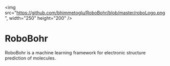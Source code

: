 <img src="https://github.com/bhimmetoglu/RoboBohr/blob/master/roboLogo.png", width="250" height="200" />

# RoboBohr
RoboBohr is a machine learning framework for electronic structure prediction of molecules. 
